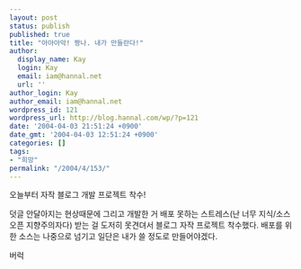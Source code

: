 ```yaml
---
layout: post
status: publish
published: true
title: "아아아악! 짱나. 내가 만들란다!"
author:
  display_name: Kay
  login: Kay
  email: iam@hannal.net
  url: ''
author_login: Kay
author_email: iam@hannal.net
wordpress_id: 121
wordpress_url: http://blog.hannal.com/wp/?p=121
date: '2004-04-03 21:51:24 +0900'
date_gmt: '2004-04-03 12:51:24 +0900'
categories: []
tags:
- "희망"
permalink: "/2004/4/153/"
---
```

<p>오늘부터 자작 블로그 개발 프로젝트 착수!</p>
<p>덧글 안달아지는 현상때문에 그리고 개발한 거 배포 못하는 스트레스(난 너무 지식/소스 오픈 지향주의자다) 받는 걸 도저히 못견뎌서 블로그 자작 프로젝트 착수했다. 배포를 위한 소스는 나중으로 넘기고 일단은 내가 쓸 정도로 만들어야겠다.</p>
<p>버럭</p>
